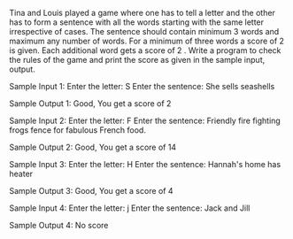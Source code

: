 Tina and Louis played a game where one has to tell a letter and the other has to 
form a sentence with all the words starting with the same letter irrespective of cases. 
The sentence should contain minimum 3 words and maximum any number of words. 
For a minimum of three words a score of 2 is given. Each additional word gets 
a score of 2 . Write a program to check the rules of the game and print the 
score as given in the sample input, output.


Sample Input 1:
Enter the letter: S
Enter the sentence: She sells seashells

Sample Output 1:
Good, You get a score of 2


Sample Input 2:
Enter the letter: F
Enter the sentence: Friendly fire fighting frogs fence for fabulous French food.

Sample Output 2:
Good, You get a score of 14


Sample Input 3:
Enter the letter: H
Enter the sentence: Hannah's home has heater

Sample Output 3:
Good, You get a score of 4


Sample Input 4:
Enter the letter: j
Enter the sentence: Jack and Jill

Sample Output 4:
No score
